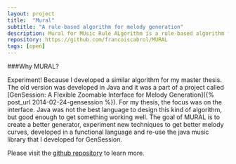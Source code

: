 ```yaml
---
layout: project
title:  "Mural"
subtitle: "A rule-based algorithm for melody generation"
description: Mural for MUsic Rule ALgorithm is a rule-based algorithm for melody generation.
repository: https://github.com/francoiscabrol/MURAL
tags: [open]
--- 
```


###Why MURAL?

Experiment!
Because I developed a similar algorithm for my master thesis. The old version was developed in Java and it was a part of a project called [GenSession: A Flexible Zoomable Interface for Melody Generation]({% post_url 2014-02-24-gensession %}). For my thesis, the focus was on the interface. Java was not the best language to design this kind of algorithm, but good enough to get something working well. The goal of MURAL is to create a better generator, experiment new techniques to get better melody curves, developed in a functional language and re-use the java music library that I developed for GenSession.

Please visit the [github repository](https://github.com/francoiscabrol/MURAL) to learn more.


